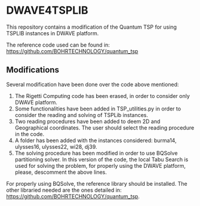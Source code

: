 # DWAVE4TSPLIB

This repository contains a modification of the Quantum TSP for using TSPLIB instances in DWAVE platform.

The reference code used can be found in: https://github.com/BOHRTECHNOLOGY/quantum_tsp

## Modifications

Several modification have been done over the code above mentioned:

1. The Rigetti Computing code has been erased, in order to consider only DWAVE platform.
2. Some functionalities have been added in TSP_utilities.py in order to consider the reading and solving of TSPLib instances.
3. Two reading procedures have been added to deem 2D and Geographical coordinates. The user should select the reading procedure in the code.
4. A folder has been added with the instances considered: burma14, ulysses16, ulysses22, wi28, dj39.
5. The solving procedure has been modified in order to use BQSolve partitioning solver. In this version of the code, the local Tabu Search is used for solving the problem, for properly using the DWAVE platform, please, descomment the above lines.

For properly using BQSolve, the reference library should be installed. The other libraried needed are the ones detailed in: https://github.com/BOHRTECHNOLOGY/quantum_tsp. 


